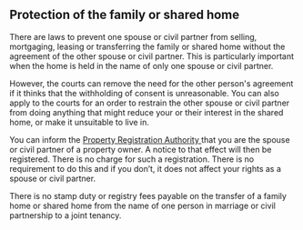 ##  Protection of the family or shared home

There are laws to prevent one spouse or civil partner from selling,
mortgaging, leasing or transferring the family or shared home without the
agreement of the other spouse or civil partner. This is particularly important
when the home is held in the name of only one spouse or civil partner.

However, the courts can remove the need for the other person's agreement if it
thinks that the withholding of consent is unreasonable. You can also apply to
the courts for an order to restrain the other spouse or civil partner from
doing anything that might reduce your or their interest in the shared home, or
make it unsuitable to live in.

You can inform the [ Property Registration Authority ](http://www.prai.ie/)
that you are the spouse or civil partner of a property owner. A notice to that
effect will then be registered. There is no charge for such a registration.
There is no requirement to do this and if you don’t, it does not affect your
rights as a spouse or civil partner.

There is no stamp duty or registry fees payable on the transfer of a family
home or shared home from the name of one person in marriage or civil
partnership to a joint tenancy.
